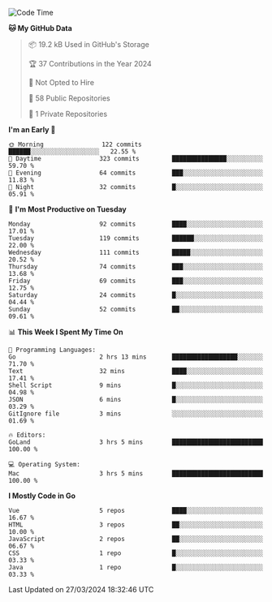 <!--START_SECTION:waka-->
![Code Time](http://img.shields.io/badge/Code%20Time-1%2C042%20hrs%2017%20mins-blue)

**🐱 My GitHub Data** 

> 📦 19.2 kB Used in GitHub's Storage 
 > 
> 🏆 37 Contributions in the Year 2024
 > 
> 🚫 Not Opted to Hire
 > 
> 📜 58 Public Repositories 
 > 
> 🔑 1 Private Repositories 
 > 
**I'm an Early 🐤** 

```text
🌞 Morning                122 commits         ██████░░░░░░░░░░░░░░░░░░░   22.55 % 
🌆 Daytime                323 commits         ███████████████░░░░░░░░░░   59.70 % 
🌃 Evening                64 commits          ███░░░░░░░░░░░░░░░░░░░░░░   11.83 % 
🌙 Night                  32 commits          █░░░░░░░░░░░░░░░░░░░░░░░░   05.91 % 
```
📅 **I'm Most Productive on Tuesday** 

```text
Monday                   92 commits          ████░░░░░░░░░░░░░░░░░░░░░   17.01 % 
Tuesday                  119 commits         ██████░░░░░░░░░░░░░░░░░░░   22.00 % 
Wednesday                111 commits         █████░░░░░░░░░░░░░░░░░░░░   20.52 % 
Thursday                 74 commits          ███░░░░░░░░░░░░░░░░░░░░░░   13.68 % 
Friday                   69 commits          ███░░░░░░░░░░░░░░░░░░░░░░   12.75 % 
Saturday                 24 commits          █░░░░░░░░░░░░░░░░░░░░░░░░   04.44 % 
Sunday                   52 commits          ██░░░░░░░░░░░░░░░░░░░░░░░   09.61 % 
```


📊 **This Week I Spent My Time On** 

```text
💬 Programming Languages: 
Go                       2 hrs 13 mins       ██████████████████░░░░░░░   71.70 % 
Text                     32 mins             ████░░░░░░░░░░░░░░░░░░░░░   17.41 % 
Shell Script             9 mins              █░░░░░░░░░░░░░░░░░░░░░░░░   04.98 % 
JSON                     6 mins              █░░░░░░░░░░░░░░░░░░░░░░░░   03.29 % 
GitIgnore file           3 mins              ░░░░░░░░░░░░░░░░░░░░░░░░░   01.69 % 

🔥 Editors: 
GoLand                   3 hrs 5 mins        █████████████████████████   100.00 % 

💻 Operating System: 
Mac                      3 hrs 5 mins        █████████████████████████   100.00 % 
```

**I Mostly Code in Go** 

```text
Vue                      5 repos             ████░░░░░░░░░░░░░░░░░░░░░   16.67 % 
HTML                     3 repos             ██░░░░░░░░░░░░░░░░░░░░░░░   10.00 % 
JavaScript               2 repos             ██░░░░░░░░░░░░░░░░░░░░░░░   06.67 % 
CSS                      1 repo              █░░░░░░░░░░░░░░░░░░░░░░░░   03.33 % 
Java                     1 repo              █░░░░░░░░░░░░░░░░░░░░░░░░   03.33 % 
```




 Last Updated on 27/03/2024 18:32:46 UTC
<!--END_SECTION:waka-->
